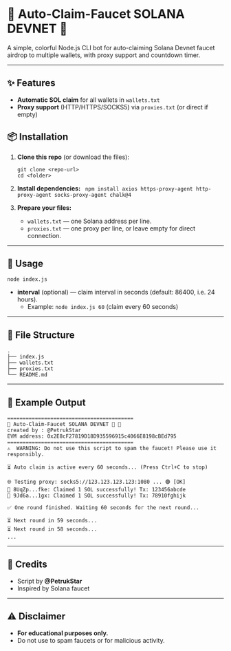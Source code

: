 
# 🚀 Auto-Claim-Faucet SOLANA DEVNET 🤖

A simple, colorful Node.js CLI bot for auto-claiming Solana Devnet faucet airdrop to multiple wallets, with proxy support and countdown timer.

---

## ✨ Features

- **Automatic SOL claim** for all wallets in `wallets.txt`
- **Proxy support** (HTTP/HTTPS/SOCKS5) via `proxies.txt` (or direct if empty)


## 📦 Installation

1. **Clone this repo** (or download the files):

   ```
   git clone <repo-url>
   cd <folder>
   ```

2. **Install dependencies:**
`  npm install axios https-proxy-agent http-proxy-agent socks-proxy-agent chalk@4
`

3. **Prepare your files:**
   - `wallets.txt` — one Solana address per line.
   - `proxies.txt` — one proxy per line, or leave empty for direct connection.

---

## 🚦 Usage

`
node index.js
`

- **interval** (optional) — claim interval in seconds (default: 86400, i.e. 24 hours).
  - Example: `node index.js 60` (claim every 60 seconds)

---

## 📄 File Structure

```
.
├── index.js
├── wallets.txt
├── proxies.txt
└── README.md
```

---

## 📝 Example Output

```
=========================================
🚀 Auto-Claim-Faucet SOLANA DEVNET 🚀 🤖
created by : @PetrukStar
EVM address: 0x2E8cF27819D18D935596915c4066E8198cBEd795
=========================================
⚠️  WARNING: Do not use this script to spam the faucet! Please use it responsibly.

⏳ Auto claim is active every 60 seconds... (Press Ctrl+C to stop)

🌐 Testing proxy: socks5://123.123.123.123:1080 ... 🟢 [OK]
🎉 8UqZp...fke: Claimed 1 SOL successfully! Tx: 123456abcde
🎉 9Jd6a...1gx: Claimed 1 SOL successfully! Tx: 78910fghijk

✅ One round finished. Waiting 60 seconds for the next round...

⏳ Next round in 59 seconds...
⏳ Next round in 58 seconds...
...
```

---

## 🙏 Credits

- Script by **@PetrukStar**
- Inspired by Solana faucet

---

## ⚠️ Disclaimer

- **For educational purposes only.**  
- Do not use to spam faucets or for malicious activity.

